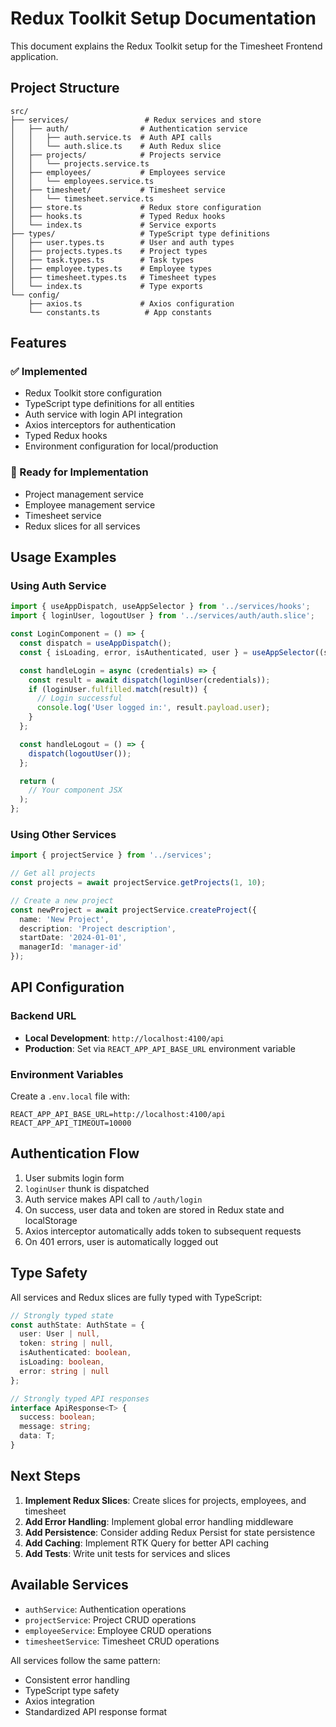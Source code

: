 # Redux Toolkit Setup Documentation

This document explains the Redux Toolkit setup for the Timesheet Frontend application.

## Project Structure

```
src/
├── services/                 # Redux services and store
│   ├── auth/                # Authentication service
│   │   ├── auth.service.ts  # Auth API calls
│   │   └── auth.slice.ts    # Auth Redux slice
│   ├── projects/            # Projects service
│   │   └── projects.service.ts
│   ├── employees/           # Employees service
│   │   └── employees.service.ts
│   ├── timesheet/           # Timesheet service
│   │   └── timesheet.service.ts
│   ├── store.ts             # Redux store configuration
│   ├── hooks.ts             # Typed Redux hooks
│   └── index.ts             # Service exports
├── types/                   # TypeScript type definitions
│   ├── user.types.ts        # User and auth types
│   ├── projects.types.ts    # Project types
│   ├── task.types.ts        # Task types
│   ├── employee.types.ts    # Employee types
│   ├── timesheet.types.ts   # Timesheet types
│   └── index.ts             # Type exports
└── config/
    ├── axios.ts             # Axios configuration
    └── constants.ts          # App constants
```

## Features

### ✅ Implemented
- Redux Toolkit store configuration
- TypeScript type definitions for all entities
- Auth service with login API integration
- Axios interceptors for authentication
- Typed Redux hooks
- Environment configuration for local/production

### 🔄 Ready for Implementation
- Project management service
- Employee management service
- Timesheet service
- Redux slices for all services

## Usage Examples

### Using Auth Service

```typescript
import { useAppDispatch, useAppSelector } from '../services/hooks';
import { loginUser, logoutUser } from '../services/auth/auth.slice';

const LoginComponent = () => {
  const dispatch = useAppDispatch();
  const { isLoading, error, isAuthenticated, user } = useAppSelector((state) => state.auth);

  const handleLogin = async (credentials) => {
    const result = await dispatch(loginUser(credentials));
    if (loginUser.fulfilled.match(result)) {
      // Login successful
      console.log('User logged in:', result.payload.user);
    }
  };

  const handleLogout = () => {
    dispatch(logoutUser());
  };

  return (
    // Your component JSX
  );
};
```

### Using Other Services

```typescript
import { projectService } from '../services';

// Get all projects
const projects = await projectService.getProjects(1, 10);

// Create a new project
const newProject = await projectService.createProject({
  name: 'New Project',
  description: 'Project description',
  startDate: '2024-01-01',
  managerId: 'manager-id'
});
```

## API Configuration

### Backend URL
- **Local Development**: `http://localhost:4100/api`
- **Production**: Set via `REACT_APP_API_BASE_URL` environment variable

### Environment Variables
Create a `.env.local` file with:
```env
REACT_APP_API_BASE_URL=http://localhost:4100/api
REACT_APP_API_TIMEOUT=10000
```

## Authentication Flow

1. User submits login form
2. `loginUser` thunk is dispatched
3. Auth service makes API call to `/auth/login`
4. On success, user data and token are stored in Redux state and localStorage
5. Axios interceptor automatically adds token to subsequent requests
6. On 401 errors, user is automatically logged out

## Type Safety

All services and Redux slices are fully typed with TypeScript:

```typescript
// Strongly typed state
const authState: AuthState = {
  user: User | null,
  token: string | null,
  isAuthenticated: boolean,
  isLoading: boolean,
  error: string | null
};

// Strongly typed API responses
interface ApiResponse<T> {
  success: boolean;
  message: string;
  data: T;
}
```

## Next Steps

1. **Implement Redux Slices**: Create slices for projects, employees, and timesheet
2. **Add Error Handling**: Implement global error handling middleware
3. **Add Persistence**: Consider adding Redux Persist for state persistence
4. **Add Caching**: Implement RTK Query for better API caching
5. **Add Tests**: Write unit tests for services and slices

## Available Services

- `authService`: Authentication operations
- `projectService`: Project CRUD operations
- `employeeService`: Employee CRUD operations
- `timesheetService`: Timesheet CRUD operations

All services follow the same pattern:
- Consistent error handling
- TypeScript type safety
- Axios integration
- Standardized API response format
